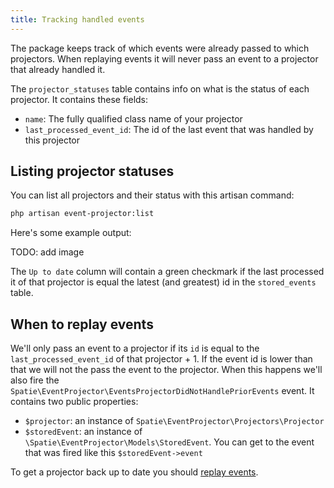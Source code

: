 ```yaml
---
title: Tracking handled events
---
```


The package keeps track of which events were already passed to which projectors. When replaying events it will never pass an event to a projector that already handled it. 

The `projector_statuses` table contains info on what is the status of each projector. It contains these fields:

- `name`: The fully qualified class name of your projector
- `last_processed_event_id`: The id of the last event that was handled by this projector

## Listing projector statuses

You can list all projectors and their status with this artisan command:

```bash
php artisan event-projector:list
```

Here's some example output:

TODO: add image

The `Up to date` column will contain a green checkmark if the last processed it of that projector is equal the latest (and greatest) id in the `stored_events` table.

## When to replay events

We'll only pass an event to a projector if its `id` is equal to the `last_processed_event_id` of that projector + 1. If the event id is lower than that we will not the pass the event to the projector.  When this happens we'll also fire the `Spatie\EventProjector\EventsProjectorDidNotHandlePriorEvents` event. It contains two public properties:

- `$projector`: an instance of `Spatie\EventProjector\Projectors\Projector`
- `$storedEvent`: an instance of `\Spatie\EventProjector\Models\StoredEvent`. You can get to the event that was fired like this `$storedEvent->event`
 
 To get a projector back up to date you should [replay events](/laravel-event-projector/v1/replaying-events/replaying-events).



